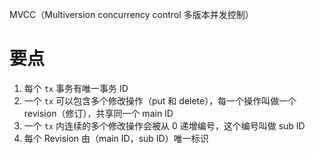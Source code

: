 MVCC（Multiversion concurrency control 多版本并发控制）

# 要点

1. 每个 `tx` 事务有唯一事务 ID
2. 一个 `tx` 可以包含多个修改操作（put 和 delete），每一个操作叫做一个 revision（修订），共享同一个 main ID
3. 一个 `tx` 内连续的多个修改操作会被从 0 递增编号，这个编号叫做 sub ID
4. 每个 Revision 由（main ID，sub ID）唯一标识


